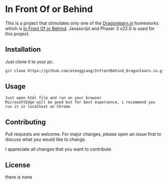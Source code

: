 # In Front Of or Behind
This is a project that stimulates only one of the [Dragonlearn.in](https://dragonlearn.in) homeworks which is [In Front Of or Behind](https://dragonlearn.in/teachers/g/61438/subjects/1/course_programs/1/lessons/16351). Javascript and Phaser 3 v22.0 is used for this project.

## Installation

Just clone it to your pc.

```bash
git clone https://github.com/atonggiang/InfrontBehind_Dragonlearn.in.git
```

## Usage

```phaser 3
Just open html file and run on your browser 
MicrosoftEdge will be good but for best experience, i recommend you run it in localhost on Chrome
```

## Contributing
Pull requests are welcome. For major changes, please open an issue first to discuss what you would like to change.

I appreciate all changes that you want to contribute

## License
there is none